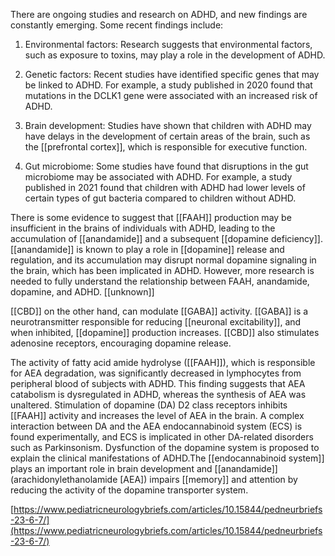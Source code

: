 There are ongoing studies and research on ADHD, and new findings are constantly emerging. Some recent findings include:

1. Environmental factors: Research suggests that environmental factors, such as exposure to toxins, may play a role in the development of ADHD.

2. Genetic factors: Recent studies have identified specific genes that may be linked to ADHD. For example, a study published in 2020 found that mutations in the DCLK1 gene were associated with an increased risk of ADHD.

3. Brain development: Studies have shown that children with ADHD may have delays in the development of certain areas of the brain, such as the [[prefrontal cortex]], which is responsible for executive function.

4. Gut microbiome: Some studies have found that disruptions in the gut microbiome may be associated with ADHD. For example, a study published in 2021 found that children with ADHD had lower levels of certain types of gut bacteria compared to children without ADHD.

There is some evidence to suggest that [[FAAH]] production may be insufficient in the brains of individuals with ADHD, leading to the accumulation of [[anandamide]] and a subsequent [[dopamine deficiency]]. [[anandamide]] is known to play a role in [[dopamine]] release and regulation, and its accumulation may disrupt normal dopamine signaling in the brain, which has been implicated in ADHD. However, more research is needed to fully understand the relationship between FAAH, anandamide, dopamine, and ADHD. [[unknown]]

[[CBD]] on the other hand, can modulate [[GABA]] activity. [[GABA]] is a neurotransmitter responsible for reducing [[neuronal excitability]], and when inhibited, [[dopamine]] production increases. [[CBD]] also stimulates adenosine receptors, encouraging dopamine release. 


The activity of fatty acid amide hydrolyse ([[FAAH]]), which is responsible for AEA degradation, was significantly decreased in lymphocytes from peripheral blood of subjects with ADHD. This finding suggests that AEA catabolism is dysregulated in ADHD, whereas the synthesis of AEA was unaltered. Stimulation of dopamine (DA) D2 class receptors inhibits [[FAAH]] activity and increases the level of AEA in the brain. A complex interaction between DA and the AEA endocannabinoid system (ECS) is found experimentally, and ECS is implicated in other DA-related disorders such as Parkinsonism. Dysfunction of the dopamine system is proposed to explain the clinical manifestations of ADHD.The [[endocannabinoid system]] plays an important role in brain development and [[anandamide]] (arachidonylethanolamide [AEA]) impairs [[memory]] and attention by reducing the activity of the dopamine transporter system.

[https://www.pediatricneurologybriefs.com/articles/10.15844/pedneurbriefs-23-6-7/](https://www.pediatricneurologybriefs.com/articles/10.15844/pedneurbriefs-23-6-7/)